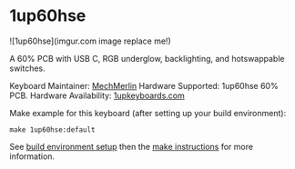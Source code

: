 # 1up60hse

![1up60hse](imgur.com image replace me!)

A 60% PCB with USB C, RGB underglow, backlighting, and hotswappable switches.

Keyboard Maintainer: [MechMerlin](https://github.com/mechmerlin)
Hardware Supported: 1up60hse 60% PCB.
Hardware Availability: [1upkeyboards.com](https://www.1upkeyboards.com/shop/controllers/1up-rgb-pcb-hse/)

Make example for this keyboard (after setting up your build environment):

    make 1up60hse:default

See [build environment setup](https://docs.qmk.fm/build_environment_setup.html) then the [make instructions](https://docs.qmk.fm/make_instructions.html) for more information.
